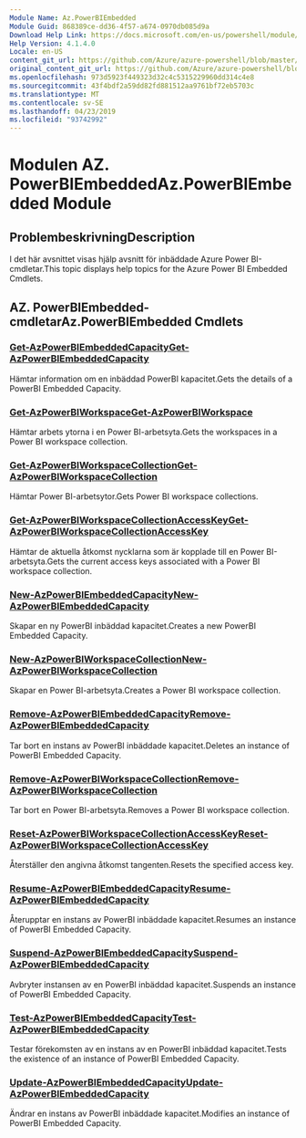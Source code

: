 ```yaml
---
Module Name: Az.PowerBIEmbedded
Module Guid: 868389ce-dd36-4f57-a674-0970db085d9a
Download Help Link: https://docs.microsoft.com/en-us/powershell/module/az.powerbiembedded
Help Version: 4.1.4.0
Locale: en-US
content_git_url: https://github.com/Azure/azure-powershell/blob/master/src/PowerBIEmbedded/PowerBIEmbedded/help/Az.PowerBIEmbedded.md
original_content_git_url: https://github.com/Azure/azure-powershell/blob/master/src/PowerBIEmbedded/PowerBIEmbedded/help/Az.PowerBIEmbedded.md
ms.openlocfilehash: 973d5923f449323d32c4c5315229960dd314c4e8
ms.sourcegitcommit: 43f4bdf2a59dd82fd881512aa9761bf72eb5703c
ms.translationtype: MT
ms.contentlocale: sv-SE
ms.lasthandoff: 04/23/2019
ms.locfileid: "93742992"
---
```

# <span data-ttu-id="6e64b-101">Modulen AZ. PowerBIEmbedded</span><span class="sxs-lookup"><span data-stu-id="6e64b-101">Az.PowerBIEmbedded Module</span></span>
## <span data-ttu-id="6e64b-102">Problembeskrivning</span><span class="sxs-lookup"><span data-stu-id="6e64b-102">Description</span></span>
<span data-ttu-id="6e64b-103">I det här avsnittet visas hjälp avsnitt för inbäddade Azure Power BI-cmdletar.</span><span class="sxs-lookup"><span data-stu-id="6e64b-103">This topic displays help topics for the Azure Power BI Embedded Cmdlets.</span></span>

## <span data-ttu-id="6e64b-104">AZ. PowerBIEmbedded-cmdletar</span><span class="sxs-lookup"><span data-stu-id="6e64b-104">Az.PowerBIEmbedded Cmdlets</span></span>
### [<span data-ttu-id="6e64b-105">Get-AzPowerBIEmbeddedCapacity</span><span class="sxs-lookup"><span data-stu-id="6e64b-105">Get-AzPowerBIEmbeddedCapacity</span></span>](Get-AzPowerBIEmbeddedCapacity.md)
<span data-ttu-id="6e64b-106">Hämtar information om en inbäddad PowerBI kapacitet.</span><span class="sxs-lookup"><span data-stu-id="6e64b-106">Gets the details of a PowerBI Embedded Capacity.</span></span>

### [<span data-ttu-id="6e64b-107">Get-AzPowerBIWorkspace</span><span class="sxs-lookup"><span data-stu-id="6e64b-107">Get-AzPowerBIWorkspace</span></span>](Get-AzPowerBIWorkspace.md)
<span data-ttu-id="6e64b-108">Hämtar arbets ytorna i en Power BI-arbetsyta.</span><span class="sxs-lookup"><span data-stu-id="6e64b-108">Gets the workspaces in a Power BI workspace collection.</span></span>

### [<span data-ttu-id="6e64b-109">Get-AzPowerBIWorkspaceCollection</span><span class="sxs-lookup"><span data-stu-id="6e64b-109">Get-AzPowerBIWorkspaceCollection</span></span>](Get-AzPowerBIWorkspaceCollection.md)
<span data-ttu-id="6e64b-110">Hämtar Power BI-arbetsytor.</span><span class="sxs-lookup"><span data-stu-id="6e64b-110">Gets Power BI workspace collections.</span></span>

### [<span data-ttu-id="6e64b-111">Get-AzPowerBIWorkspaceCollectionAccessKey</span><span class="sxs-lookup"><span data-stu-id="6e64b-111">Get-AzPowerBIWorkspaceCollectionAccessKey</span></span>](Get-AzPowerBIWorkspaceCollectionAccessKey.md)
<span data-ttu-id="6e64b-112">Hämtar de aktuella åtkomst nycklarna som är kopplade till en Power BI-arbetsyta.</span><span class="sxs-lookup"><span data-stu-id="6e64b-112">Gets the current access keys associated with a Power BI workspace collection.</span></span>

### [<span data-ttu-id="6e64b-113">New-AzPowerBIEmbeddedCapacity</span><span class="sxs-lookup"><span data-stu-id="6e64b-113">New-AzPowerBIEmbeddedCapacity</span></span>](New-AzPowerBIEmbeddedCapacity.md)
<span data-ttu-id="6e64b-114">Skapar en ny PowerBI inbäddad kapacitet.</span><span class="sxs-lookup"><span data-stu-id="6e64b-114">Creates a new PowerBI Embedded Capacity.</span></span>

### [<span data-ttu-id="6e64b-115">New-AzPowerBIWorkspaceCollection</span><span class="sxs-lookup"><span data-stu-id="6e64b-115">New-AzPowerBIWorkspaceCollection</span></span>](New-AzPowerBIWorkspaceCollection.md)
<span data-ttu-id="6e64b-116">Skapar en Power BI-arbetsyta.</span><span class="sxs-lookup"><span data-stu-id="6e64b-116">Creates a Power BI workspace collection.</span></span>

### [<span data-ttu-id="6e64b-117">Remove-AzPowerBIEmbeddedCapacity</span><span class="sxs-lookup"><span data-stu-id="6e64b-117">Remove-AzPowerBIEmbeddedCapacity</span></span>](Remove-AzPowerBIEmbeddedCapacity.md)
<span data-ttu-id="6e64b-118">Tar bort en instans av PowerBI inbäddade kapacitet.</span><span class="sxs-lookup"><span data-stu-id="6e64b-118">Deletes an instance of PowerBI Embedded Capacity.</span></span>

### [<span data-ttu-id="6e64b-119">Remove-AzPowerBIWorkspaceCollection</span><span class="sxs-lookup"><span data-stu-id="6e64b-119">Remove-AzPowerBIWorkspaceCollection</span></span>](Remove-AzPowerBIWorkspaceCollection.md)
<span data-ttu-id="6e64b-120">Tar bort en Power BI-arbetsyta.</span><span class="sxs-lookup"><span data-stu-id="6e64b-120">Removes a Power BI workspace collection.</span></span>

### [<span data-ttu-id="6e64b-121">Reset-AzPowerBIWorkspaceCollectionAccessKey</span><span class="sxs-lookup"><span data-stu-id="6e64b-121">Reset-AzPowerBIWorkspaceCollectionAccessKey</span></span>](Reset-AzPowerBIWorkspaceCollectionAccessKey.md)
<span data-ttu-id="6e64b-122">Återställer den angivna åtkomst tangenten.</span><span class="sxs-lookup"><span data-stu-id="6e64b-122">Resets the specified access key.</span></span>

### [<span data-ttu-id="6e64b-123">Resume-AzPowerBIEmbeddedCapacity</span><span class="sxs-lookup"><span data-stu-id="6e64b-123">Resume-AzPowerBIEmbeddedCapacity</span></span>](Resume-AzPowerBIEmbeddedCapacity.md)
<span data-ttu-id="6e64b-124">Återupptar en instans av PowerBI inbäddade kapacitet.</span><span class="sxs-lookup"><span data-stu-id="6e64b-124">Resumes an instance of PowerBI Embedded Capacity.</span></span>

### [<span data-ttu-id="6e64b-125">Suspend-AzPowerBIEmbeddedCapacity</span><span class="sxs-lookup"><span data-stu-id="6e64b-125">Suspend-AzPowerBIEmbeddedCapacity</span></span>](Suspend-AzPowerBIEmbeddedCapacity.md)
<span data-ttu-id="6e64b-126">Avbryter instansen av en PowerBI inbäddad kapacitet.</span><span class="sxs-lookup"><span data-stu-id="6e64b-126">Suspends an instance of PowerBI Embedded Capacity.</span></span>

### [<span data-ttu-id="6e64b-127">Test-AzPowerBIEmbeddedCapacity</span><span class="sxs-lookup"><span data-stu-id="6e64b-127">Test-AzPowerBIEmbeddedCapacity</span></span>](Test-AzPowerBIEmbeddedCapacity.md)
<span data-ttu-id="6e64b-128">Testar förekomsten av en instans av en PowerBI inbäddad kapacitet.</span><span class="sxs-lookup"><span data-stu-id="6e64b-128">Tests the existence of an instance of PowerBI Embedded Capacity.</span></span>

### [<span data-ttu-id="6e64b-129">Update-AzPowerBIEmbeddedCapacity</span><span class="sxs-lookup"><span data-stu-id="6e64b-129">Update-AzPowerBIEmbeddedCapacity</span></span>](Update-AzPowerBIEmbeddedCapacity.md)
<span data-ttu-id="6e64b-130">Ändrar en instans av PowerBI inbäddade kapacitet.</span><span class="sxs-lookup"><span data-stu-id="6e64b-130">Modifies  an instance of PowerBI Embedded Capacity.</span></span>

